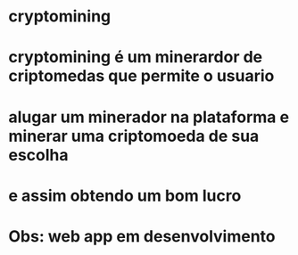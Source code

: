 # cryptomining

# cryptomining é um minerardor de criptomedas que permite o usuario
# alugar um minerador na plataforma e minerar uma criptomoeda de sua escolha 
# e assim obtendo um bom lucro

# Obs: web app em desenvolvimento
